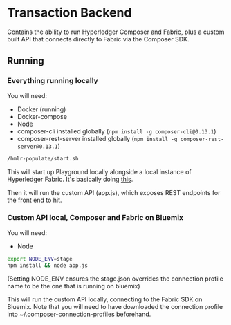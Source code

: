 # Transaction Backend

Contains the ability to run Hyperledger Composer and Fabric, plus a custom built API that connects directly to Fabric via the Composer SDK.

## Running

### Everything running locally

You will need:

* Docker (running)
* Docker-compose
* Node
* composer-cli installed globally (`npm install -g composer-cli@0.13.1`)
* composer-rest-server installed globally (`npm install -g composer-rest-server@0.13.1`)

```bash
/hmlr-populate/start.sh
```

This will start up Playground locally alongside a local instance of Hyperledger Fabric. It's basically doing [this](https://hyperledger.github.io/composer/installing/using-playground-locally.html).

Then it will run the custom API (app.js), which exposes REST endpoints for the front end to hit.

### Custom API local, Composer and Fabric on Bluemix

You will need:

* Node

```bash
export NODE_ENV=stage
npm install && node app.js
```

(Setting NODE_ENV ensures the stage.json overrides the connection profile name to be the one that is running on bluemix)

This will run the custom API locally, connecting to the Fabric SDK on Bluemix. Note that you will need to have downloaded the connection profile into ~/.composer-connection-profiles beforehand.